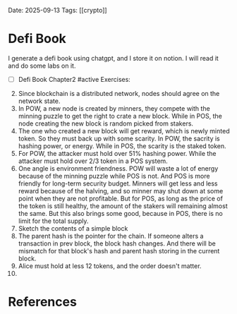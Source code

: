 Date: 2025-09-13
Tags: [[crypto]]

# Defi Book

I generate a defi book using chatgpt, and I store it on notion. I will read it and do some labs on it.

- [ ] Defi Book Chapter2  #active 
Exercises:
2. Since blockchain is a distributed network, nodes should agree on the network state. 
3. In POW, a new node is created by minners, they compete with the minning puzzle to get the right to crate a new block. While in POS, the node creating the new block is random picked from stakers.
4. The one who created a new block will get reward, which is newly minted token. So they must back up with some scarity. In POW, the sacrity is hashing power, or energy. While in POS, the scarity is the staked token.
5. For POW, the attacker must hold over 51% hashing power. While the attacker must hold over 2/3 token in a POS system.
6. One angle is environment friendness. POW will waste a lot of energy because of the minning puzzle while POS is not. And POS is more friendly for long-term security budget. Minners will get less and less reward because of the halving, and so minner may shut down at some point when they are not profitable. But for POS, as long as the price of the token is still healthy, the amount of the stakers will remaining almost the same. But this also brings some good, because in POS, there is no limit for the total supply.
7. Sketch the contents of a simple block
8. The parent hash is the pointer for the chain. If someone alters a transaction in prev block, the block hash changes. And there will be mismatch for that block's hash and parent hash storing in the current block. 
9. Alice must hold at less 12 tokens, and the order doesn't matter.
10. 



# References
